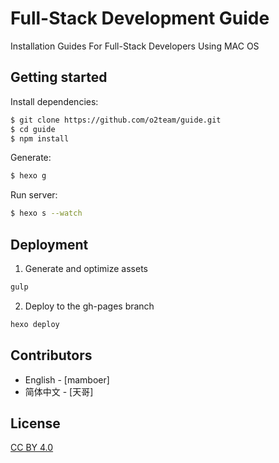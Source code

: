 # Full-Stack Development Guide 

Installation Guides For Full-Stack Developers Using MAC OS 

## Getting started

Install dependencies:

``` bash
$ git clone https://github.com/o2team/guide.git
$ cd guide
$ npm install
```

Generate:

``` bash
$ hexo g
```

Run server:

``` bash
$ hexo s --watch
```

## Deployment

1. Generate and optimize assets

  ```bash
  gulp
  ```

2. Deploy to the gh-pages branch

  ```bash
  hexo deploy
  ```

## Contributors

- English - [mamboer]
- 简体中文 - [天哥]

## License

[CC BY 4.0](http://creativecommons.org/licenses/by/4.0/)
